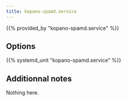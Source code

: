 ```yaml
---
title: kopano-spamd.service
---
```


{{% provided_by "kopano-spamd.service" %}}

## Options

{{% systemd_unit "kopano-spamd.service" %}}

## Additionnal notes

Nothing here.